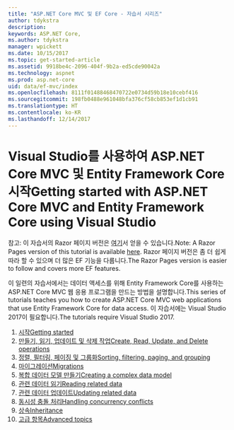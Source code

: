 ```yaml
---
title: "ASP.NET Core MVC 및 EF Core - 자습서 시리즈"
author: tdykstra
description: 
keywords: ASP.NET Core,
ms.author: tdykstra
manager: wpickett
ms.date: 10/15/2017
ms.topic: get-started-article
ms.assetid: 9918be4c-2096-404f-9b2a-ed5cde90042a
ms.technology: aspnet
ms.prod: asp.net-core
uid: data/ef-mvc/index
ms.openlocfilehash: 8111f01488468470722e0734d59b18e10cebf416
ms.sourcegitcommit: 198fb0488e961048bfa376cf58cb853ef1d1cb91
ms.translationtype: HT
ms.contentlocale: ko-KR
ms.lasthandoff: 12/14/2017
---
```

# <a name="getting-started-with-aspnet-core-mvc-and-entity-framework-core-using-visual-studio"></a><span data-ttu-id="0b61c-103">Visual Studio를 사용하여 ASP.NET Core MVC 및 Entity Framework Core 시작</span><span class="sxs-lookup"><span data-stu-id="0b61c-103">Getting started with ASP.NET Core MVC and Entity Framework Core using Visual Studio</span></span>

<span data-ttu-id="0b61c-104">참고: 이 자습서의 Razor 페이지 버전은 [여기](xref:data/ef-rp/intro)서 얻을 수 있습니다.</span><span class="sxs-lookup"><span data-stu-id="0b61c-104">Note: A Razor Pages version of this tutorial is available [here](xref:data/ef-rp/intro).</span></span> <span data-ttu-id="0b61c-105">Razor 페이지 버전은 좀 더 쉽게 따라 할 수 있으며 더 많은 EF 기능을 다룹니다.</span><span class="sxs-lookup"><span data-stu-id="0b61c-105">The Razor Pages version is easier to follow and covers more EF features.</span></span>

<span data-ttu-id="0b61c-106">이 일련의 자습서에서는 데이터 액세스를 위해 Entity Framework Core를 사용하는 ASP.NET Core MVC 웹 응용 프로그램을 만드는 방법을 설명합니다.</span><span class="sxs-lookup"><span data-stu-id="0b61c-106">This series of tutorials teaches you how to create ASP.NET Core MVC web applications that use Entity Framework Core for data access.</span></span> <span data-ttu-id="0b61c-107">이 자습서에는 Visual Studio 2017이 필요합니다.</span><span class="sxs-lookup"><span data-stu-id="0b61c-107">The tutorials require Visual Studio 2017.</span></span>

1. [<span data-ttu-id="0b61c-108">시작</span><span class="sxs-lookup"><span data-stu-id="0b61c-108">Getting started</span></span>](intro.md)
2. [<span data-ttu-id="0b61c-109">만들기, 읽기, 업데이트 및 삭제 작업</span><span class="sxs-lookup"><span data-stu-id="0b61c-109">Create, Read, Update, and Delete operations</span></span>](crud.md)
3. [<span data-ttu-id="0b61c-110">정렬, 필터링, 페이징 및 그룹화</span><span class="sxs-lookup"><span data-stu-id="0b61c-110">Sorting, filtering, paging, and grouping</span></span>](sort-filter-page.md)
4. [<span data-ttu-id="0b61c-111">마이그레이션</span><span class="sxs-lookup"><span data-stu-id="0b61c-111">Migrations</span></span>](migrations.md)
5. [<span data-ttu-id="0b61c-112">복합 데이터 모델 만들기</span><span class="sxs-lookup"><span data-stu-id="0b61c-112">Creating a complex data model</span></span>](complex-data-model.md)
6. [<span data-ttu-id="0b61c-113">관련 데이터 읽기</span><span class="sxs-lookup"><span data-stu-id="0b61c-113">Reading related data</span></span>](read-related-data.md)
7. [<span data-ttu-id="0b61c-114">관련 데이터 업데이트</span><span class="sxs-lookup"><span data-stu-id="0b61c-114">Updating related data</span></span>](update-related-data.md)
8. [<span data-ttu-id="0b61c-115">동시성 충돌 처리</span><span class="sxs-lookup"><span data-stu-id="0b61c-115">Handling concurrency conflicts</span></span>](concurrency.md)
9. [<span data-ttu-id="0b61c-116">상속</span><span class="sxs-lookup"><span data-stu-id="0b61c-116">Inheritance</span></span>](inheritance.md)
10. [<span data-ttu-id="0b61c-117">고급 항목</span><span class="sxs-lookup"><span data-stu-id="0b61c-117">Advanced topics</span></span>](advanced.md)
